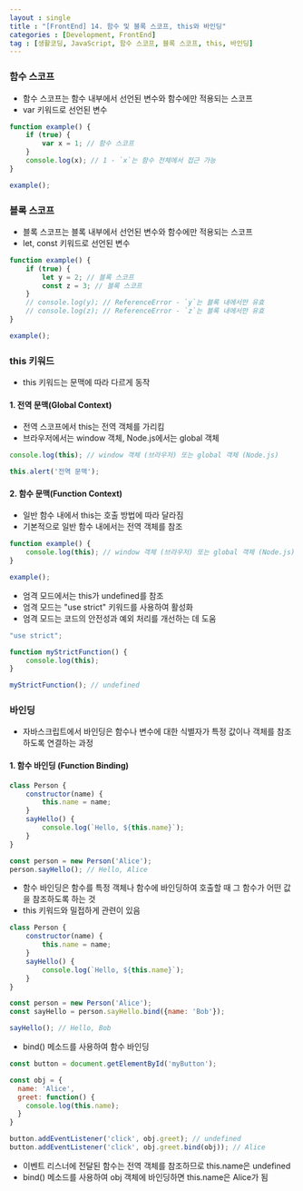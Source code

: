 ```yaml
---
layout : single
title : "[FrontEnd] 14. 함수 및 블록 스코프, this와 바인딩"
categories : [Development, FrontEnd]
tag : [생활코딩, JavaScript, 함수 스코프, 블록 스코프, this, 바인딩]
---
```

### 함수 스코프
* 함수 스코프는 함수 내부에서 선언된 변수와 함수에만 적용되는 스코프
* var 키워드로 선언된 변수
```javascript
function example() {
    if (true) {
        var x = 1; // 함수 스코프
    }
    console.log(x); // 1 - `x`는 함수 전체에서 접근 가능
}

example();
```

### 블록 스코프
* 블록 스코프는 블록 내부에서 선언된 변수와 함수에만 적용되는 스코프
* let, const 키워드로 선언된 변수
```javascript
function example() {
    if (true) {
        let y = 2; // 블록 스코프
        const z = 3; // 블록 스코프
    }
    // console.log(y); // ReferenceError - `y`는 블록 내에서만 유효
    // console.log(z); // ReferenceError - `z`는 블록 내에서만 유효
}

example();
```

### this 키워드
* this 키워드는 문맥에 따라 다르게 동작

#### 1. 전역 문맥(Global Context)
* 전역 스코프에서 this는 전역 객체를 가리킴
* 브라우저에서는 window 객체, Node.js에서는 global 객체
```javascript
console.log(this); // window 객체 (브라우저) 또는 global 객체 (Node.js)

this.alert('전역 문맥');
```

#### 2. 함수 문맥(Function Context)
* 일반 함수 내에서 this는 호출 방법에 따라 달라짐
* 기본적으로 일반 함수 내에서는 전역 객체를 참조
```javascript
function example() {
    console.log(this); // window 객체 (브라우저) 또는 global 객체 (Node.js)
}

example();
```
* 엄격 모드에서는 this가 undefined를 참조
* 엄격 모드는 "use strict" 키워드를 사용하여 활성화
* 엄격 모드는 코드의 안전성과 예외 처리를 개선하는 데 도움
```javascript
"use strict";

function myStrictFunction() {
    console.log(this);
}

myStrictFunction(); // undefined
```

### 바인딩
* 자바스크립트에서 바인딩은 함수나 변수에 대한 식별자가 특정 값이나 객체를 참조하도록 연결하는 과정

#### 1. 함수 바인딩 (Function Binding)
```javascript
class Person {
    constructor(name) {
        this.name = name;
    }
    sayHello() {
        console.log(`Hello, ${this.name}`);
    }
}

const person = new Person('Alice');
person.sayHello(); // Hello, Alice
```
* 함수 바인딩은 함수를 특정 객체나 함수에 바인딩하여 호출할 때 그 함수가 어떤 값을 참조하도록 하는 것
* this 키워드와 밀접하게 관련이 있음

```javascript
class Person {
    constructor(name) {
        this.name = name;
    }
    sayHello() {
        console.log(`Hello, ${this.name}`);
    }
}

const person = new Person('Alice');
const sayHello = person.sayHello.bind({name: 'Bob'});

sayHello(); // Hello, Bob
```
*  bind() 메소드를 사용하여 함수 바인딩

```javascript
const button = document.getElementById('myButton');

const obj = {
  name: 'Alice',
  greet: function() {
    console.log(this.name);
  }
}

button.addEventListener('click', obj.greet); // undefined
button.addEventListener('click', obj.greet.bind(obj)); // Alice
```
* 이벤트 리스너에 전달된 함수는 전역 객체를 참조하므로 this.name은 undefined
* bind() 메소드를 사용하여 obj 객체에 바인딩하면 this.name은 Alice가 됨
